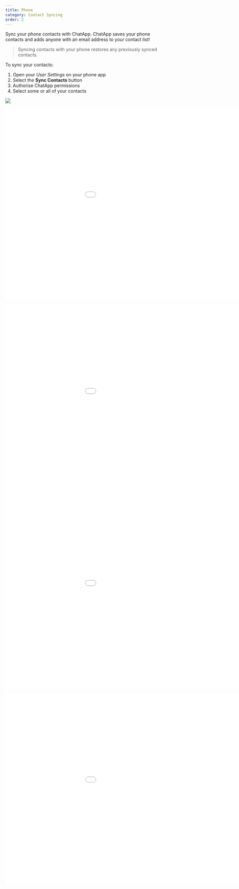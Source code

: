 ```yaml
---
title: Phone
category: Contact Syncing
order: 2
---
```


Sync your phone contacts with ChatApp. ChatApp saves your phone contacts and adds anyone with an email address to your contact list!

> Syncing contacts with your phone restores any previously synced contacts.

To sync your contacts:

1. Open your *User Settings* on your phone app
2. Select the **Sync Contacts** button
3. Authorise ChatApp permissions
4. Select some or all of your contacts

![](//placehold.it/800x600)

<embed 
       type="text/html" 
       src="/images/boken/Bokeh Plot.html"
       width="1100"
       height="600"
       >
</embed>



<embed 
       type="text/html" 
       src="/images/boken/render.html"
       width="1100"
       height="600"
       >
</embed>
<embed 
       type="text/html" 
       src="/images/boken/map_hooray2.html"
       width="1100"
       height="600"
       >
</embed>

<embed 
       type="text/html" 
       src="/images/boken/file1.html"
       width="1100"
       height="600"
       >
</embed>

